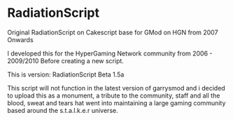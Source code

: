 # RadiationScript
Original RadiationScript on Cakescript base for GMod on HGN from 2007 Onwards

I developed this for the HyperGaming Network community from 2006 - 2009/2010 Before creating a new script.

This is version: RadiationScript Beta 1.5a

This script will not function in the latest version of garrysmod and i decided to upload this as a monument, a tribute to the community, staff and all the blood, sweat and tears hat went into maintaining a large gaming community based around the s.t.a.l.k.e.r universe.
